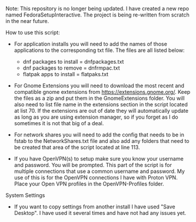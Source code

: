 Note: This repository is no longer being updated.  I have created a new repo named FedoraSetupInteractive.  The project is being re-written from scratch in the near future.

How to use this script:

- For application installs you will need to add the names of those applications to the corresponding txt file.  The files are all listed below:
	- dnf packages to install = dnfpackages.txt
	- dnf packages to remove = dnfrmpac.txt
	- flatpak apps to install = flatpaks.txt
	
- For Gnome Extensions you will need to download the most recent and compatible gnome extensions from https://extensions.gnome.org/.  Keep the files as a zip and put them in the GnomeExtensions folder.  You will also need to list file name in the extensions section in the script located at list 70.  If the extensions are out of date they will automatically update as long as you are using extension manager, so if you forget as I do sometimes it is not that big of a deal.

- For network shares you will need to add the config that needs to be in fstab to the NetworkShares.txt file and also add any folders that need to be created that area of the script located at line 113.

- If you have OpenVPN(s) to setup make sure you know your username and password.  You will be prompted.  This part of the script is for multiple connections that use a common username and password.  My use of this is for the OpenVPN connections I have with Proton VPN.  Place your Open VPN profiles in the OpenVPN-Profiles folder.

System Settings

- If you want to copy settings from another install I have used "Save Desktop".  I have used it several times and have not had any issues yet.
